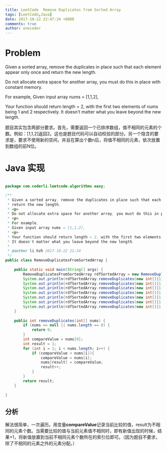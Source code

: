 ```yaml
---
title: LeetCode  Remove Duplicates from Sorted Array
tags: [LeetCode,Java]
date: 2017-10-22 22:47:24 +0800
comments: true
author: onecoder
---
```

# Problem

Given a sorted array, remove the duplicates in place such that each element appear only once and return the new length.

Do not allocate extra space for another array, you must do this in place with constant memory.

For example,
Given input array nums = [1,1,2],

Your function should return length = 2, with the first two elements of nums being 1 and 2 respectively. It doesn't matter what you leave beyond the new length.

题目其实包含两部分要求。首先，需要返回一个已排序数组，值不相同的元素的个数。例如：[1,1,2]返回2。这也是题目代码可以自动校验的部分。另一个隐含的要求是，要求不使用新的空间，并且在算出个数n后，将值不相同的元素，依次放置到数组的前N位。

<!--break-->

# Java 实现

``` java

package com.coderli.leetcode.algorithms.easy;

/**
 * Given a sorted array, remove the duplicates in place such that each element appear only once and
 * return the new length.
 * <p>
 * Do not allocate extra space for another array, you must do this in place with constant memory.
 * <p>
 * For example,
 * Given input array nums = [1,1,2],
 * <p>
 * Your function should return length = 2, with the first two elements of nums being 1 and 2 respectively.
 * It doesn't matter what you leave beyond the new length.
 *
 * @author li.hzh 2017-10-22 21:24
 */
public class RemoveDuplicatesFromSortedArray {
    
    public static void main(String[] args) {
        RemoveDuplicatesFromSortedArray rdfSortedArray = new RemoveDuplicatesFromSortedArray();
        System.out.println(rdfSortedArray.removeDuplicates(new int[]{1}));
        System.out.println(rdfSortedArray.removeDuplicates(new int[]{1, 1}));
        System.out.println(rdfSortedArray.removeDuplicates(new int[]{1, 1, 2}));
        System.out.println(rdfSortedArray.removeDuplicates(new int[]{1, 1, 2, 2}));
        System.out.println(rdfSortedArray.removeDuplicates(new int[]{1, 1, 1, 2, 2}));
        System.out.println(rdfSortedArray.removeDuplicates(new int[]{1, 1, 2, 2, 3, 3}));
        System.out.println(rdfSortedArray.removeDuplicates(new int[]{1, 2, 2, 3, 4, 4}));
    }
    
    public int removeDuplicates(int[] nums) {
        if (nums == null || nums.length == 0) {
            return 0;
        }
        int compareValue = nums[0];
        int result = 1;
        for (int i = 1; i < nums.length; i++) {
            if (compareValue < nums[i]){
                compareValue = nums[i];
                nums[result] = compareValue;
                result++;
            }
        }
        return result;
    }
    
}

```

## 分析

解法很简单，一次遍历。用变量**compareValue**记录当前比较的值，result为不相同的元素个数。当需要比较的值与当前元素值不相同时，即有新值出现的时候，结果+1，将新值放置到当前不相同元素个数所在的索引位即可。（因为题目不要求，除了不相同的元素之外的元素分配。）